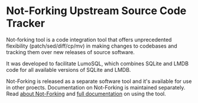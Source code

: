 <!-- SPDX-License-Identifier: CC-BY-SA-4.0 -->
<!-- SPDX-FileCopyrightText: 2022 The LumoSQL Authors -->
<!-- SPDX-ArtifactOfProjectName: LumoSQL -->
<!-- SPDX-FileType: Documentation -->
<!-- SPDX-FileComment: Original by Dan Shearer, 2022 -->


Not-Forking Upstream Source Code Tracker
========================================

Not-forking tool is a code integration tool that offers unprecedented flexibility (patch/sed/diff/cp/mv) in making changes to codebases and tracking them over new releases of source software. 

It was developed to facilitate LumoSQL, which combines SQLite and LMDB code for all available versions of SQLite and LMDB. 

Not-Forking is released as a separate software tool and it's available for use in other proects. Documentation on Not-Forking is maintained separately. Read [about Not-Forking](https://lumosql.org/src/not-forking/doc/trunk/README.md) and [full documentation](https://lumosql.org/src/not-forking/doc/trunk/doc/not-forking.md) on using the tool.
